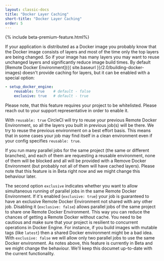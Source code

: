 ```yaml
---
layout: classic-docs
title: "Docker Layer Caching"
short-title: "Docker Layer Caching"
order: 5
---
```


{% include beta-premium-feature.html%}

If your application is distributed as a Docker image you probably know that the Docker image consists of layers and most of the time only the top layers are being changed. So if your image has many layers you may want to reuse unchanged layers and significantly reduce image build times. By default [Remote Docker Environment]({{ site.baseurl }}/2.0/building-docker-images) doesn't provide caching for layers, but it can be enabled with a special option:

``` YAML
- setup_docker_engine:
    reusable: true    # default - false
    exclusive: true   # default - true
```

Please note, that this feature requires your project to be whitelisted. Please reach out to your support representative in order to enable it.

With `reusable: true` CircleCI will try to reuse your previous Remote Docker Environment, so all the layers you built in previous job(s) will be there. We try to reuse the previous environment on a best effort basis. This means that in some cases your job may find itself in a clean environment even if your config specifies `reusable: true`.

If you run many parallel jobs for the same project (the same or different branches), and each of them are requesting a reusable environment, none of them will be blocked and all will be provided with a Remove Docker Environment (but probably not all of them will have cached layers). Please note that this feature is in Beta right now and we might change this behaviour later.

The second option `exclusive` indicates whether you want to allow simultaneous running of parallel jobs in the same Remote Docker Environment. If it's enabled (`exclusive: true`) your job is guaranteed to have an exclusive Remote Docker Environment not shared with any other job. Disabling it (`exclusive: false`) allows parallel jobs of the same project to share one Remote Docker Environment. This way you can reduce the chances of getting a Remote Docker without cache. You need to be cautious and make sure that your project is resilient to concurrent operations in Docker Engine. For instance, if you build images with mutable tags (like `latest`) then a shared Docker environment might be a bad idea. With `exclusive: false` we will allow only two parallel jobs to use the same Docker environment. As notes above, this feature is currently in Beta and we might change the behaviour. We'll keep this documet up-to-date with the current functionality.
